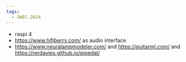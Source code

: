 ```yaml
---
tags:
  - SWEC-2024
---
```


- raspi 4
- <https://www.hifiberry.com/> as audio interface
- <https://www.neuralampmodeler.com/> and <https://guitarml.com/> and <https://rerdavies.github.io/pipedal/>
